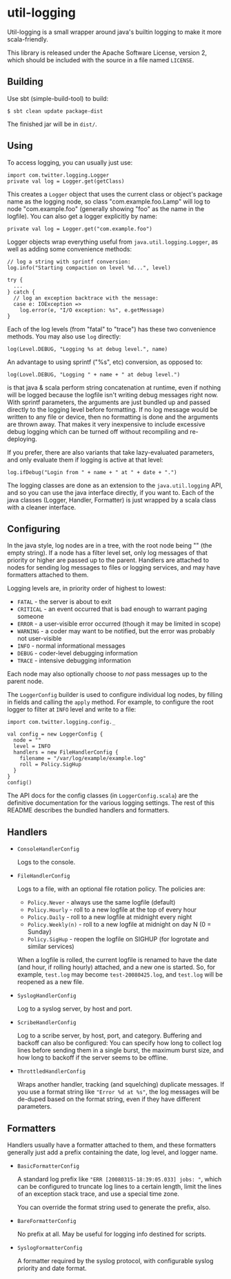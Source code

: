 # util-logging

Util-logging is a small wrapper around java's builtin logging to make it more
scala-friendly.

This library is released under the Apache Software License, version 2, which
should be included with the source in a file named `LICENSE`.


## Building

Use sbt (simple-build-tool) to build:

    $ sbt clean update package-dist

The finished jar will be in `dist/`.


## Using

To access logging, you can usually just use:

    import com.twitter.logging.Logger
    private val log = Logger.get(getClass)

This creates a `Logger` object that uses the current class or object's
package name as the logging node, so class "com.example.foo.Lamp" will log to
node "com.example.foo" (generally showing "foo" as the name in the logfile).
You can also get a logger explicitly by name:

    private val log = Logger.get("com.example.foo")

Logger objects wrap everything useful from `java.util.logging.Logger`, as well
as adding some convenience methods:

    // log a string with sprintf conversion:
    log.info("Starting compaction on level %d...", level)

    try {
      ...
    } catch {
      // log an exception backtrace with the message:
      case e: IOException =>
        log.error(e, "I/O exception: %s", e.getMessage)
    }

Each of the log levels (from "fatal" to "trace") has these two convenience
methods. You may also use `log` directly:

    log(Level.DEBUG, "Logging %s at debug level.", name)

An advantage to using sprintf ("%s", etc) conversion, as opposed to:

    log(Lovel.DEBUG, "Logging " + name + " at debug level.")

is that java & scala perform string concatenation at runtime, even if nothing
will be logged because the logfile isn't writing debug messages right now.
With sprintf parameters, the arguments are just bundled up and passed directly
to the logging level before formatting. If no log message would be written to
any file or device, then no formatting is done and the arguments are thrown
away. That makes it very inexpensive to include excessive debug logging which
can be turned off without recompiling and re-deploying.

If you prefer, there are also variants that take lazy-evaluated parameters,
and only evaluate them if logging is active at that level:

    log.ifDebug("Login from " + name + " at " + date + ".")

The logging classes are done as an extension to the `java.util.logging` API,
and so you can use the java interface directly, if you want to. Each of the
java classes (Logger, Handler, Formatter) is just wrapped by a scala class
with a cleaner interface.


## Configuring

In the java style, log nodes are in a tree, with the root node being "" (the
empty string). If a node has a filter level set, only log messages of that
priority or higher are passed up to the parent. Handlers are attached to nodes
for sending log messages to files or logging services, and may have formatters
attached to them.

Logging levels are, in priority order of highest to lowest:

- `FATAL` - the server is about to exit
- `CRITICAL` - an event occurred that is bad enough to warrant paging someone
- `ERROR` - a user-visible error occurred (though it may be limited in scope)
- `WARNING` - a coder may want to be notified, but the error was probably not
  user-visible
- `INFO` - normal informational messages
- `DEBUG` - coder-level debugging information
- `TRACE` - intensive debugging information

Each node may also optionally choose to *not* pass messages up to the parent
node.

The `LoggerConfig` builder is used to configure individual log nodes, by
filling in fields and calling the `apply` method. For example, to configure
the root logger to filter at `INFO` level and write to a file:

    import com.twitter.logging.config._
    
    val config = new LoggerConfig {
      node = ""
      level = INFO
      handlers = new FileHandlerConfig {
        filename = "/var/log/example/example.log"
        roll = Policy.SigHup
      }
    }
    config()

The API docs for the config classes (in `LoggerConfig.scala`) are the
definitive documentation for the various logging settings. The rest of this
README describes the bundled handlers and formatters.


## Handlers

- `ConsoleHandlerConfig`

  Logs to the console.

- `FileHandlerConfig`

  Logs to a file, with an optional file rotation policy. The policies are:
  
  - `Policy.Never` - always use the same logfile (default)
  - `Policy.Hourly` - roll to a new logfile at the top of every hour
  - `Policy.Daily` - roll to a new logfile at midnight every night
  - `Policy.Weekly(n)` - roll to a new logfile at midnight on day N (0 = Sunday)
  - `Policy.SigHup` - reopen the logfile on SIGHUP (for logrotate and similar services)

  When a logfile is rolled, the current logfile is renamed to have the date
  (and hour, if rolling hourly) attached, and a new one is started. So, for
  example, `test.log` may become `test-20080425.log`, and `test.log` will be
  reopened as a new file.

- `SyslogHandlerConfig`

  Log to a syslog server, by host and port.

- `ScribeHandlerConfig`

  Log to a scribe server, by host, port, and category. Buffering and backoff
  can also be configured: You can specify how long to collect log lines
  before sending them in a single burst, the maximum burst size, and how long
  to backoff if the server seems to be offline.

- `ThrottledHandlerConfig`
  
  Wraps another handler, tracking (and squelching) duplicate messages. If you
  use a format string like `"Error %d at %s"`, the log messages will be
  de-duped based on the format string, even if they have different parameters.


## Formatters

Handlers usually have a formatter attached to them, and these formatters
generally just add a prefix containing the date, log level, and logger name.

- `BasicFormatterConfig`

  A standard log prefix like `"ERR [20080315-18:39:05.033] jobs: "`, which
  can be configured to truncate log lines to a certain length, limit the lines
  of an exception stack trace, and use a special time zone.
  
  You can override the format string used to generate the prefix, also.

- `BareFormatterConfig`

  No prefix at all. May be useful for logging info destined for scripts.

- `SyslogFormatterConfig`

  A formatter required by the syslog protocol, with configurable syslog
  priority and date format.
